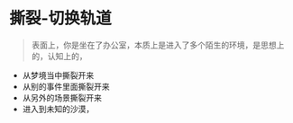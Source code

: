 # 撕裂-切换轨道



> 表面上，你是坐在了办公室，本质上是进入了多个陌生的环境，是思想上的，认知上的，

* 从梦境当中撕裂开来
* 从别的事件里面撕裂开来
* 从另外的场景撕裂开来
* 进入到未知的沙漠，

